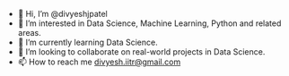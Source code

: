 - 👋 Hi, I’m @divyeshjpatel
- 👀 I’m interested in Data Science, Machine Learning, Python and related areas.
- 🌱 I’m currently learning Data Science.
- 💞️ I’m looking to collaborate on real-world projects in Data Science.
- 📫 How to reach me divyesh.iitr@gmail.com

<!---
divyeshjpatel/divyeshjpatel is a ✨ special ✨ repository because its `README.md` (this file) appears on your GitHub profile.
You can click the Preview link to take a look at your changes.
--->
